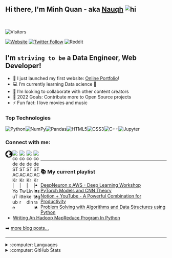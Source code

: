 ## Hi there, I'm Minh Quan - aka [Nauqh][website] <img src="https://user-images.githubusercontent.com/1303154/88677602-1635ba80-d120-11ea-84d8-d263ba5fc3c0.gif" width="28px" alt="hi">
<br>

![Visitors](https://komarev.com/ghpvc/?username=nauqh&color=0ddfff&style=for-the-badge&label=PROFILE+VIEWS)

[![Website](https://img.shields.io/website?label=Nauqh.github.io&style=for-the-badge&up_message=Join&url=https%3A%2F%2Fnauqh.github.io)](https://nauqh.github.io)
[![Twitter Follow](https://img.shields.io/discord/872141661038313503?color=blue&label=%F0%9F%93%BADiscord&style=for-the-badge)](https://discord.gg/pv3jASXKMY)
![Reddit](https://img.shields.io/reddit/subreddit-subscribers/DataScience?style=for-the-badge)

## I'm `striving to be` a Data Engineer, Web Developer!

- 🔭 I just launched my first website: [Online Portfolio][website]!
- :computer: I’m currently learning Data science 📑
- 👯 I’m looking to collaborate with other content creators
- 🚀 2022 Goals: Contribute more to Open Source projects
- ⚡ Fun fact: I love movies and music

### Top Technologies
<img align="left" alt="Python" src="https://img.shields.io/badge/python%20-%2314354C.svg?&style=for-the-badge&logo=python&logoColor=white"/>
<img align="left" alt="NumPy" src="https://img.shields.io/badge/numpy%20-%23013243.svg?&style=for-the-badge&logo=numpy&logoColor=white" />
<img align="left" alt="Pandas" src="https://img.shields.io/badge/pandas%20-%23150458.svg?&style=for-the-badge&logo=pandas&logoColor=white" />
<img align="left" alt="HTML5" src="https://img.shields.io/badge/html5%20-ff0000.svg?&style=for-the-badge&logo=html5&logoColor=white"/>
<img align="left" alt="CSS3" src="https://img.shields.io/badge/css3%20-%231572B6.svg?&style=for-the-badge&logo=css3&logoColor=white"/>
<img align="left" alt="C++"  src="https://img.shields.io/badge/c++%20-%2300599C.svg?&style=for-the-badge&logo=c%2B%2B&ogoColor=white"/>
<img alt="Jupyter" src="https://img.shields.io/badge/Jupyter%20-%23F37626.svg?&style=for-the-badge&logo=Jupyter&logoColor=white" />


### Connect with me:

[<img align="left" alt="codeSTACKr.com" width="22px" src="https://raw.githubusercontent.com/iconic/open-iconic/master/svg/globe.svg" />][website]
[<img align="left" alt="codeSTACKr | YouTube" width="22px" src="https://cdn.jsdelivr.net/npm/simple-icons@v3/icons/youtube.svg" />][youtube]
[<img align="left" alt="codeSTACKr | Twitter" width="22px" src="https://cdn.jsdelivr.net/npm/simple-icons@v3/icons/twitter.svg" />][error]
[<img align="left" alt="codeSTACKr | LinkedIn" width="22px" src="https://cdn.jsdelivr.net/npm/simple-icons@v3/icons/linkedin.svg" />][error]
[<img align="left" alt="codeSTACKr | Instagram" width="22px" src="https://cdn.jsdelivr.net/npm/simple-icons@v3/icons/instagram.svg" />][instagram]

<br />

---

### 📚 My current playlist

<!-- BLOG-POST-LIST:START -->

- [DeepNeuron x AWS - Deep Learning Workshop](https://www.deepneuron.org/industry-blogs/2021/9/11/deepneuron-x-aws-deep-learning-workshop)
- [PyTorch Models and CNN Theory](https://www.deepneuron.org/dl-blogs/2021/9/8/pytorch-models-and-cnn-theory-part-1)
- [Notion + YouTube - A Powerful Combination for Productivity](https://dev.to/codestackr/notion-youtube-a-powerful-combination-for-productivity-1def)
- [Problem Solving with Algorithms and Data Structures using Python](https://runestone.academy/runestone/books/published/pythonds/index.html)
- [Writing An Hadoop MapReduce Program In Python](https://www.michael-noll.com/tutorials/writing-an-hadoop-mapreduce-program-in-python/)
<!-- BLOG-POST-LIST:END -->

➡️ [more blog posts...](https://www.deepneuron.org/)

---

<details>
  <summary>:computer: Languages</summary>
  <br/>

  [![Top Langs](https://github-readme-stats.vercel.app/api/top-langs/?username=nauqh&layout=compact&theme=yeblu)](https://github.com/nauqh)

</details>

<details>
  <summary>:computer: GitHub Stats</summary>
  <br/>

  [![Nauqh GitHub stats](https://github-readme-stats.vercel.app/api?username=nauqh&show_icons=true&theme=algolia)](https://github.com/nauqh)

</details>

[website]: https://nauqh.github.io
[twitter]: https://www.instagram.com/nauqh_/
[youtube]: https://www.youtube.com/watch?v=PY8f1Z3nARo
[instagram]: https://www.instagram.com/nauqh_/
[linkedin]: https://www.instagram.com/nauqh_/
[error]: https://nauqh.github.io/error.html
